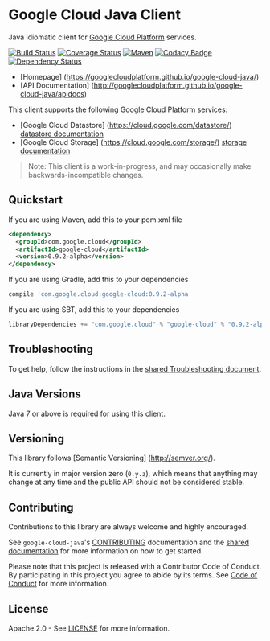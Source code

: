 Google Cloud Java Client
==========================

Java idiomatic client for [Google Cloud Platform][cloud-platform] services.

[![Build Status](https://travis-ci.org/GoogleCloudPlatform/google-cloud-java.svg?branch=master)](https://travis-ci.org/GoogleCloudPlatform/google-cloud-java)
[![Coverage Status](https://coveralls.io/repos/GoogleCloudPlatform/google-cloud-java/badge.svg?branch=master)](https://coveralls.io/r/GoogleCloudPlatform/google-cloud-java?branch=master)
[![Maven](https://img.shields.io/maven-central/v/com.google.cloud/google-cloud-core.svg)]( https://img.shields.io/maven-central/v/com.google.cloud/google-cloud-core.svg)
[![Codacy Badge](https://api.codacy.com/project/badge/grade/9da006ad7c3a4fe1abd142e77c003917)](https://www.codacy.com/app/mziccard/google-cloud-java)
[![Dependency Status](https://www.versioneye.com/user/projects/56bd8ee72a29ed002d2b0969/badge.svg?style=flat)](https://www.versioneye.com/user/projects/56bd8ee72a29ed002d2b0969)

-  [Homepage] (https://googlecloudplatform.github.io/google-cloud-java/)
-  [API Documentation] (http://googlecloudplatform.github.io/google-cloud-java/apidocs)

This client supports the following Google Cloud Platform services:

-  [Google Cloud Datastore] (https://cloud.google.com/datastore/) [datastore documentation][datastore-api] 
-  [Google Cloud Storage] (https://cloud.google.com/storage/) [storage documentation][storage-api] 

> Note: This client is a work-in-progress, and may occasionally
> make backwards-incompatible changes.

Quickstart
----------
If you are using Maven, add this to your pom.xml file
```xml
<dependency>
  <groupId>com.google.cloud</groupId>
  <artifactId>google-cloud</artifactId>
  <version>0.9.2-alpha</version>
</dependency>
```
If you are using Gradle, add this to your dependencies
```Groovy
compile 'com.google.cloud:google-cloud:0.9.2-alpha'
```
If you are using SBT, add this to your dependencies
```Scala
libraryDependencies += "com.google.cloud" % "google-cloud" % "0.9.2-alpha"
```

Troubleshooting
---------------

To get help, follow the instructions in the [shared Troubleshooting document](https://github.com/GoogleCloudPlatform/gcloud-common/blob/master/troubleshooting/readme.md#troubleshooting).

Java Versions
-------------

Java 7 or above is required for using this client.

Versioning
----------

This library follows [Semantic Versioning] (http://semver.org/).

It is currently in major version zero (``0.y.z``), which means that anything
may change at any time and the public API should not be considered
stable.

Contributing
------------

Contributions to this library are always welcome and highly encouraged.

See `google-cloud-java`'s [CONTRIBUTING] documentation and the [shared documentation](https://github.com/GoogleCloudPlatform/gcloud-common/blob/master/contributing/readme.md#how-to-contribute-to-gcloud) for more information on how to get started.

Please note that this project is released with a Contributor Code of Conduct. By participating in this project you agree to abide by its terms. See [Code of Conduct][code-of-conduct] for more information.

License
-------

Apache 2.0 - See [LICENSE] for more information.


[CONTRIBUTING]:https://github.com/GoogleCloudPlatform/google-cloud-java/blob/master/CONTRIBUTING.md
[code-of-conduct]:https://github.com/GoogleCloudPlatform/google-cloud-java/blob/master/CODE_OF_CONDUCT.md#contributor-code-of-conduct
[LICENSE]: https://github.com/GoogleCloudPlatform/google-cloud-java/blob/master/LICENSE
[cloud-platform]: https://cloud.google.com/
[cloud-datastore]: https://cloud.google.com/datastore/docs
[cloud-datastore-docs]: https://cloud.google.com/datastore/docs
[cloud-datastore-activation]: https://cloud.google.com/datastore/docs/activate
[datastore-api]: https://googlecloudplatform.github.io/google-cloud-java/apidocs/index.html?com/google/cloud/datastore/package-summary.html

[cloud-pubsub]: https://cloud.google.com/pubsub/
[cloud-pubsub-docs]: https://cloud.google.com/pubsub/docs

[cloud-storage]: https://cloud.google.com/storage/
[cloud-storage-docs]: https://cloud.google.com/storage/docs/overview
[cloud-storage-create-bucket]: https://cloud.google.com/storage/docs/cloud-console#_creatingbuckets
[storage-api]: https://googlecloudplatform.github.io/google-cloud-java/apidocs/index.html?com/google/cloud/storage/package-summary.html

